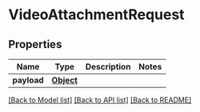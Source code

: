 # VideoAttachmentRequest

## Properties
Name | Type | Description | Notes
------------ | ------------- | ------------- | -------------
**payload** | [**Object**](.md) |  | 

[[Back to Model list]](../README.md#documentation-for-models) [[Back to API list]](../README.md#documentation-for-api-endpoints) [[Back to README]](../README.md)

